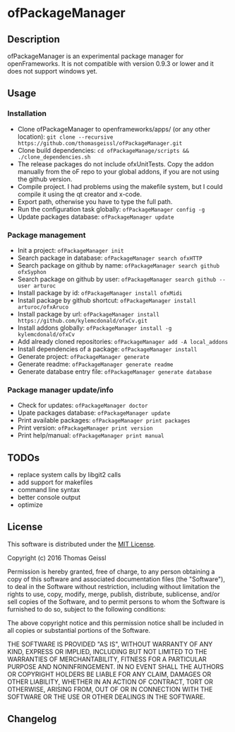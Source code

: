 # ofPackageManager

## Description
ofPackageManager is an experimental package manager for openFrameworks. It is not compatible with version 0.9.3 or lower and it does not support windows yet.

## Usage
### Installation
* Clone ofPackageManager to openframeworks/apps/ (or any other location): ``` git clone --recursive https://github.com/thomasgeissl/ofPackageManager.git ```
* Clone build dependencies: ``` cd ofPackageManage/scripts && ./clone_dependencies.sh ```
* The release packages do not include ofxUnitTests. Copy the addon manually from the oF repo to your global addons, if you are not using the github version.
* Compile project. I had problems using the makefile system, but I could compile it using the qt creator and x-code.
* Export path, otherwise you have to type the full path.
* Run the configuration task globally: ``` ofPackageManager config -g ```
* Update packages database: ``` ofPackageManager update ```

### Package management
* Init a project: ``` ofPackageManager init ```
* Search package in database: ``` ofPackageManager search ofxHTTP ```
* Search package on github by name: ``` ofPackageManager search github ofxSyphon ```
* Search package on github by user: ``` ofPackageManager search github --user arturoc ```
* Install package by id: ``` ofPackageManager install ofxMidi ```
* Install package by github shortcut: ``` ofPackageManager install arturoc/ofxAruco ```
* Install package by url: ``` ofPackageManager install https://github.com/kylemcdonald/ofxCv.git ```
* Install addons globally: ``` ofPackageManager install -g kylemcdonald/ofxCv ```
* Add already cloned repositories: ``` ofPackageManager add -A local_addons ```
* Install dependencies of a package: ``` ofPackageManager install ```
* Generate project: ``` ofPackageManager generate ```
* Generate readme: ``` ofPackageManager generate readme ```
* Generate database entry file: ``` ofPackageManager generate database ```

### Package manager update/info
* Check for updates: ``` ofPackageManager doctor ```
* Upate packages database: ``` ofPackageManager update ```
* Print available packages: ``` ofPackageManager print packages ```
* Print version: ``` ofPackageManager print version ```
* Print help/manual: ``` ofPackageManager print manual ```

## TODOs
* replace system calls by libgit2 calls
* add support for makefiles
* command line syntax
* better console output
* optimize

## License
This software is distributed under the [MIT License](https://en.wikipedia.org/wiki/MIT_License).

Copyright (c) 2016 Thomas Geissl

Permission is hereby granted, free of charge, to any person obtaining a copy of this software and associated documentation files (the "Software"), to deal in the Software without restriction, including without limitation the rights to use, copy, modify, merge, publish, distribute, sublicense, and/or sell copies of the Software, and to permit persons to whom the Software is furnished to do so, subject to the following conditions:

The above copyright notice and this permission notice shall be included in all copies or substantial portions of the Software.

THE SOFTWARE IS PROVIDED "AS IS", WITHOUT WARRANTY OF ANY KIND, EXPRESS OR IMPLIED, INCLUDING BUT NOT LIMITED TO THE WARRANTIES OF MERCHANTABILITY, FITNESS FOR A PARTICULAR PURPOSE AND NONINFRINGEMENT. IN NO EVENT SHALL THE AUTHORS OR COPYRIGHT HOLDERS BE LIABLE FOR ANY CLAIM, DAMAGES OR OTHER LIABILITY, WHETHER IN AN ACTION OF CONTRACT, TORT OR OTHERWISE, ARISING FROM, OUT OF OR IN CONNECTION WITH THE SOFTWARE OR THE USE OR OTHER DEALINGS IN THE SOFTWARE.

## Changelog
